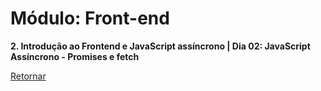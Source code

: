 # Módulo: Front-end

**2. Introdução ao Frontend e JavaScript assíncrono | Dia 02: JavaScript Assíncrono - Promises e fetch**

[Retornar](https://github.com/zstgar/TRYBE)
